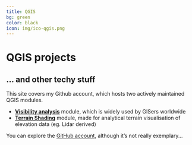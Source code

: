 ```yaml
---
title: QGIS
bg: green
color: black
icon: img/ico-qgis.png
---
```


# QGIS projects

## ... and other techy stuff

This site covers my Github account, which hosts two actively maintained QGIS modules. 
 - [**Visibility analysis**](https://zoran-cuckovic.from.hr/QGIS-visibility-analysis/) module, which is widely used by GISers worldwide
 - [**Terrain Shading**](https://zoran-cuckovic.from.hr/QGIS-terrain-shading/) module, made for analytical terrain visualisation of elevation data (eg. Lidar derived)

You can explore the [GitHub account](https://github.com/zoran-cuckovic), although it’s not really exemplary...
